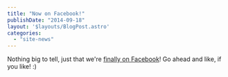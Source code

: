 ```yaml
---
title: "Now on Facebook!"
publishDate: "2014-09-18"
layout: '$layouts/BlogPost.astro'
categories: 
  - "site-news"
---
```


Nothing big to tell, just that we're [finally on Facebook](https://www.facebook.com/settlers2.net)! Go ahead and like, if you like! :)
